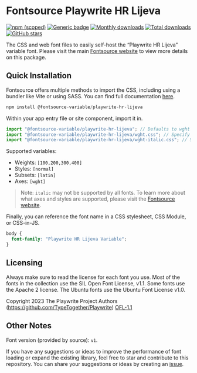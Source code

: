# Fontsource Playwrite HR Lijeva

[![npm (scoped)](https://img.shields.io/npm/v/@fontsource-variable/playwrite-hr-lijeva?color=brightgreen)](https://www.npmjs.com/package/@fontsource-variable/playwrite-hr-lijeva) [![Generic badge](https://img.shields.io/badge/fontsource-passing-brightgreen)](https://github.com/fontsource/fontsource) [![Monthly downloads](https://badgen.net/npm/dm/@fontsource-variable/playwrite-hr-lijeva)](https://github.com/fontsource/fontsource) [![Total downloads](https://badgen.net/npm/dt/@fontsource-variable/playwrite-hr-lijeva)](https://github.com/fontsource/fontsource) [![GitHub stars](https://img.shields.io/github/stars/fontsource/fontsource.svg?style=social&label=Star)](https://github.com/fontsource/fontsource/stargazers)

The CSS and web font files to easily self-host the “Playwrite HR Lijeva” variable font. Please visit the main [Fontsource website](https://fontsource.org/fonts/playwrite-hr-lijeva) to view more details on this package.

## Quick Installation

Fontsource offers multiple methods to import the CSS, including using a bundler like Vite or using SASS. You can find full documentation [here](https://fontsource.org/docs/getting-started/introduction).

```javascript
npm install @fontsource-variable/playwrite-hr-lijeva
```

Within your app entry file or site component, import it in.

```javascript
import "@fontsource-variable/playwrite-hr-lijeva"; // Defaults to wght axis
import "@fontsource-variable/playwrite-hr-lijeva/wght.css"; // Specify axis
import "@fontsource-variable/playwrite-hr-lijeva/wght-italic.css"; // Specify axis and style
```

Supported variables:
- Weights: `[100,200,300,400]`
- Styles: `[normal]`
- Subsets: `[latin]`
- Axes: `[wght]`

> Note: `italic` may not be supported by all fonts. To learn more about what axes and styles are supported, please visit the [Fontsource website](https://fontsource.org/fonts/playwrite-hr-lijeva).

Finally, you can reference the font name in a CSS stylesheet, CSS Module, or CSS-in-JS.

```css
body {
  font-family: "Playwrite HR Lijeva Variable";
}
```

## Licensing
Always make sure to read the license for each font you use. Most of the fonts in the collection use the SIL Open Font License, v1.1. Some fonts use the Apache 2 license. The Ubuntu fonts use the Ubuntu Font License v1.0.

Copyright 2023 The Playwrite Project Authors (https://github.com/TypeTogether/Playwrite)
[OFL-1.1](http://scripts.sil.org/OFL)

## Other Notes
Font version (provided by source): `v1`.

If you have any suggestions or ideas to improve the performance of font loading or expand the existing library, feel free to star and contribute to this repository. You can share your suggestions or ideas by creating an [issue](https://github.com/fontsource/fontsource/issues).